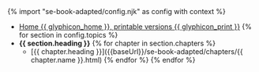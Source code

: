 <navigation>
{% import "se-book-adapted/config.njk" as config with context %}

* [Home {{ glyphicon_home }}, printable versions {{ glyphicon_print }}]({{baseUrl}}/se-book-adapted/index.html)
{% for section in config.topics %}
* **{{ section.heading }}**
{% for chapter in section.chapters %}
  * [{{ chapter.heading }}]({{baseUrl}}/se-book-adapted/chapters/{{ chapter.name }}.html)
{% endfor %}
{% endfor %}

</navigation>